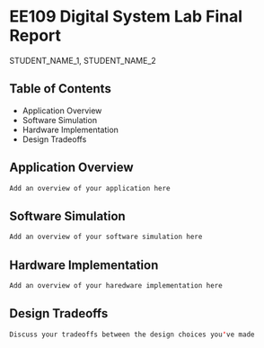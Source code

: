 # EE109 Digital System Lab Final Report
STUDENT_NAME_1, STUDENT_NAME_2

## Table of Contents
- Application Overview
- Software Simulation
- Hardware Implementation
- Design Tradeoffs

## Application Overview
```scala
Add an overview of your application here
```

## Software Simulation 
```scala
Add an overview of your software simulation here
```

## Hardware Implementation
```scala
Add an overview of your haredware implementation here
```

## Design Tradeoffs
```scala
Discuss your tradeoffs between the design choices you've made
```
